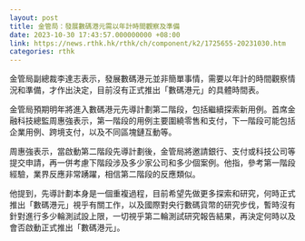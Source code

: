 ```yaml
---
layout: post
title: 金管局：發展數碼港元需以年計時間觀察及準備
date: 2023-10-30 17:43:57.000000000 +08:00
link: https://news.rthk.hk/rthk/ch/component/k2/1725655-20231030.htm
categories: rthk
---
```


金管局副總裁李達志表示，發展數碼港元並非簡單事情，需要以年計的時間觀察情況和準備，才作出決定，目前沒有正式推出「數碼港元」的具體時間表。

金管局預期明年將進入數碼港元先導計劃第二階段，包括繼續探索新用例。首席金融科技總監周惠強表示，第一階段的用例主要圍繞零售和支付，下一階段可能包括企業用例、跨境支付，以及不同區塊鏈互動等。

周惠強表示，當啟動第二階段先導計劃後，金管局將邀請銀行、支付或科技公司等提交申請，再一併考慮下階段涉及多少家公司和多少個案例。他指，參考第一階段經驗，業界反應非常踴躍，相信第二階段的反應類似。

他提到，先導計劃本身是一個重複過程，目前希望先做更多探索和研究，何時正式推出「數碼港元」視乎有關工作，以及國際對央行數碼貨幣的研究步伐，暫時沒有針對進行多少輪測試設上限，一切視乎第二輪測試研究報告結果，再決定何時以及會否啟動正式推出「數碼港元」。
